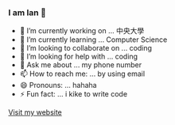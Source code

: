 ### I am Ian 👋

- 🔭 I’m currently working on ... 中央大學
- 🌱 I’m currently learning ... Computer Science
- 👯 I’m looking to collaborate on ... coding
- 🤔 I’m looking for help with ... coding
- 💬 Ask me about ... my phone number
- 📫 How to reach me: ... by using email
- 😄 Pronouns: ... hahaha
- ⚡ Fun fact: ... i kike to write code

[Visit my website](https://goodstudent2023.github.io/)
